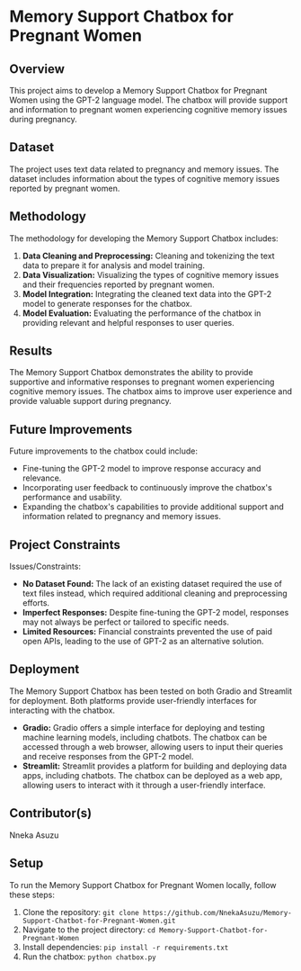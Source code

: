 # Memory Support Chatbox for Pregnant Women

## Overview

This project aims to develop a Memory Support Chatbox for Pregnant Women using the GPT-2 language model. The chatbox will provide support and information to pregnant women experiencing cognitive memory issues during pregnancy.



## Dataset

The project uses text data related to pregnancy and memory issues. The dataset includes information about the types of cognitive memory issues reported by pregnant women.

## Methodology

The methodology for developing the Memory Support Chatbox includes:

1. **Data Cleaning and Preprocessing:** Cleaning and tokenizing the text data to prepare it for analysis and model training.
2. **Data Visualization:** Visualizing the types of cognitive memory issues and their frequencies reported by pregnant women.
3. **Model Integration:** Integrating the cleaned text data into the GPT-2 model to generate responses for the chatbox.
4. **Model Evaluation:** Evaluating the performance of the chatbox in providing relevant and helpful responses to user queries.



## Results

The Memory Support Chatbox demonstrates the ability to provide supportive and informative responses to pregnant women experiencing cognitive memory issues. The chatbox aims to improve user experience and provide valuable support during pregnancy.

## Future Improvements

Future improvements to the chatbox could include:

- Fine-tuning the GPT-2 model to improve response accuracy and relevance.
- Incorporating user feedback to continuously improve the chatbox's performance and usability.
- Expanding the chatbox's capabilities to provide additional support and information related to pregnancy and memory issues.

## Project Constraints

Issues/Constraints:

- **No Dataset Found:** The lack of an existing dataset required the use of text files instead, which required additional cleaning and preprocessing efforts.
- **Imperfect Responses:** Despite fine-tuning the GPT-2 model, responses may not always be perfect or tailored to specific needs.
- **Limited Resources:** Financial constraints prevented the use of paid open APIs, leading to the use of GPT-2 as an alternative solution.

## Deployment

The Memory Support Chatbox has been tested on both Gradio and Streamlit for deployment. Both platforms provide user-friendly interfaces for interacting with the chatbox.

- **Gradio:** Gradio offers a simple interface for deploying and testing machine learning models, including chatbots. The chatbox can be accessed through a web browser, allowing users to input their queries and receive responses from the GPT-2 model.
- **Streamlit:** Streamlit provides a platform for building and deploying data apps, including chatbots. The chatbox can be deployed as a web app, allowing users to interact with it through a user-friendly interface.

## Contributor(s)

Nneka Asuzu

## Setup

To run the Memory Support Chatbox for Pregnant Women locally, follow these steps:

1. Clone the repository: `git clone https://github.com/NnekaAsuzu/Memory-Support-Chatbot-for-Pregnant-Women.git`
2. Navigate to the project directory: `cd Memory-Support-Chatbot-for-Pregnant-Women`
3. Install dependencies: `pip install -r requirements.txt`
4. Run the chatbox: `python chatbox.py`

